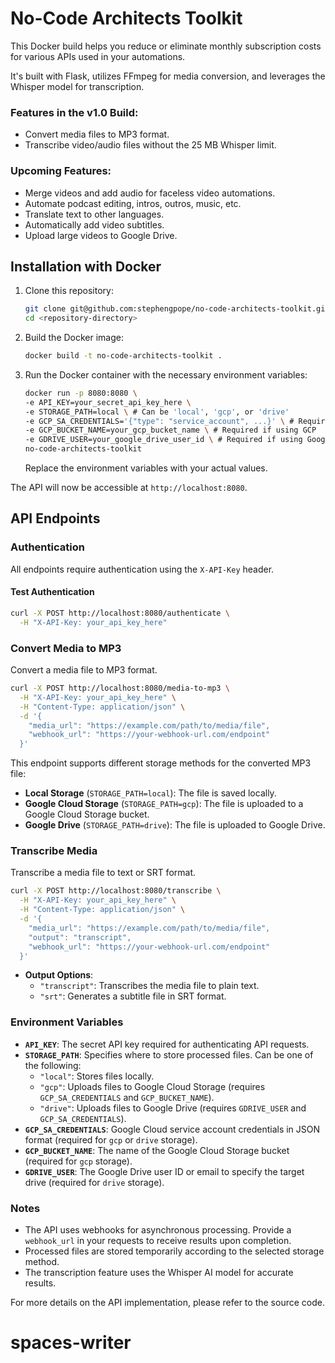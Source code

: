 
# No-Code Architects Toolkit

This Docker build helps you reduce or eliminate monthly subscription costs for various APIs used in your automations.

It's built with Flask, utilizes FFmpeg for media conversion, and leverages the Whisper model for transcription.

### Features in the v1.0 Build:

- Convert media files to MP3 format.
- Transcribe video/audio files without the 25 MB Whisper limit.

### Upcoming Features:

- Merge videos and add audio for faceless video automations.
- Automate podcast editing, intros, outros, music, etc.
- Translate text to other languages.
- Automatically add video subtitles.
- Upload large videos to Google Drive.

## Installation with Docker

1. Clone this repository:
   ```bash
   git clone git@github.com:stephengpope/no-code-architects-toolkit.git
   cd <repository-directory>
   ```

2. Build the Docker image:
   ```bash
   docker build -t no-code-architects-toolkit .
   ```

3. Run the Docker container with the necessary environment variables:

   ```bash
   docker run -p 8080:8080 \
   -e API_KEY=your_secret_api_key_here \
   -e STORAGE_PATH=local \ # Can be 'local', 'gcp', or 'drive'
   -e GCP_SA_CREDENTIALS='{"type": "service_account", ...}' \ # Required if using GCP
   -e GCP_BUCKET_NAME=your_gcp_bucket_name \ # Required if using GCP
   -e GDRIVE_USER=your_google_drive_user_id \ # Required if using Google Drive
   no-code-architects-toolkit
   ```

   Replace the environment variables with your actual values.

The API will now be accessible at `http://localhost:8080`.

## API Endpoints

### Authentication

All endpoints require authentication using the `X-API-Key` header.

#### Test Authentication

```bash
curl -X POST http://localhost:8080/authenticate \
  -H "X-API-Key: your_api_key_here"
```

### Convert Media to MP3

Convert a media file to MP3 format.

```bash
curl -X POST http://localhost:8080/media-to-mp3 \
  -H "X-API-Key: your_api_key_here" \
  -H "Content-Type: application/json" \
  -d '{
    "media_url": "https://example.com/path/to/media/file",
    "webhook_url": "https://your-webhook-url.com/endpoint"
  }'
```

This endpoint supports different storage methods for the converted MP3 file:

- **Local Storage** (`STORAGE_PATH=local`): The file is saved locally.
- **Google Cloud Storage** (`STORAGE_PATH=gcp`): The file is uploaded to a Google Cloud Storage bucket.
- **Google Drive** (`STORAGE_PATH=drive`): The file is uploaded to Google Drive.

### Transcribe Media

Transcribe a media file to text or SRT format.

```bash
curl -X POST http://localhost:8080/transcribe \
  -H "X-API-Key: your_api_key_here" \
  -H "Content-Type: application/json" \
  -d '{
    "media_url": "https://example.com/path/to/media/file",
    "output": "transcript",
    "webhook_url": "https://your-webhook-url.com/endpoint"
  }'
```

- **Output Options**:
  - `"transcript"`: Transcribes the media file to plain text.
  - `"srt"`: Generates a subtitle file in SRT format.

### Environment Variables

- **`API_KEY`**: The secret API key required for authenticating API requests.
- **`STORAGE_PATH`**: Specifies where to store processed files. Can be one of the following:
  - `"local"`: Stores files locally.
  - `"gcp"`: Uploads files to Google Cloud Storage (requires `GCP_SA_CREDENTIALS` and `GCP_BUCKET_NAME`).
  - `"drive"`: Uploads files to Google Drive (requires `GDRIVE_USER` and `GCP_SA_CREDENTIALS`).
- **`GCP_SA_CREDENTIALS`**: Google Cloud service account credentials in JSON format (required for `gcp` or `drive` storage).
- **`GCP_BUCKET_NAME`**: The name of the Google Cloud Storage bucket (required for `gcp` storage).
- **`GDRIVE_USER`**: The Google Drive user ID or email to specify the target drive (required for `drive` storage).

### Notes

- The API uses webhooks for asynchronous processing. Provide a `webhook_url` in your requests to receive results upon completion.
- Processed files are stored temporarily according to the selected storage method.
- The transcription feature uses the Whisper AI model for accurate results.

For more details on the API implementation, please refer to the source code.
# spaces-writer
